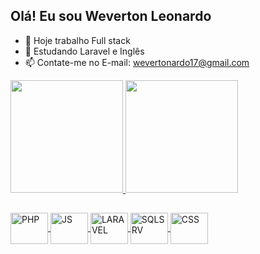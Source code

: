 ## Olá! Eu sou Weverton Leonardo

- 🔭 Hoje trabalho Full stack
- 🌱 Estudando Laravel e Inglês
- 📫 Contate-me no E-mail: wevertonardo17@gmail.com

<div>
    <a href="https://github.com/WevertonLeo">
    <img height="180em" src="https://github-readme-stats.vercel.app/api?username=WevertonLeo&show_icons=true&theme=tokyonight&include_all_commits=true&count_private=tru"/>
    <img height="180em" src="https://github-readme-stats.vercel.app/api/top-langs/?username=WevertonLeo&theme=tokyonight&layout=donut&langs_count=10"/>
</div>

##
<div>
    <img align="center" alt="PHP" height="50" width="60" src="https://cdn.jsdelivr.net/gh/devicons/devicon/icons/php/php-plain.svg"/>
    <img align="center" alt="JS" height="50" width="60" src="https://cdn.jsdelivr.net/gh/devicons/devicon/icons/javascript/javascript-plain.svg"/>
    <img align="center" alt="LARAVEL" height="50" width="60" src="[https://cdn.jsdelivr.net/gh/devicons/devicon/icons/laravel/laravel-plain-wordmark.svg](https://www.google.com/url?sa=i&url=https%3A%2F%2Fcommons.wikimedia.org%2Fwiki%2FFile%3ALaravel.svg&psig=AOvVaw3an5E9GTMeVL3AI5qFHZMY&ust=1750807577845000&source=images&cd=vfe&opi=89978449&ved=0CBEQjRxqFwoTCIio1dTYiI4DFQAAAAAdAAAAABAE)"/>
    <img align="center" alt="SQLSRV" height="50" width="60" src="https://cdn.jsdelivr.net/gh/devicons/devicon/icons/microsoftsqlserver/microsoftsqlserver-plain-wordmark.svg"/>
    <img align="center" alt="CSS" height="50" width="60" src="https://cdn.jsdelivr.net/gh/devicons/devicon/icons/css3/css3-original.svg"/>
</div>
